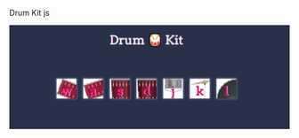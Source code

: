 Drum Kit js

![Kamilenzio](https://github.com/Kamilenzio/Gitrepos/blob/master/js/Drum%20Kit/Capture.PNG)
